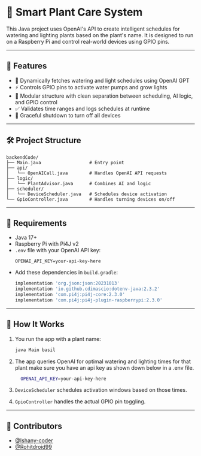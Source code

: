 # 🌱 Smart Plant Care System

This Java project uses OpenAI's API to create intelligent schedules for watering and lighting plants based on the plant's name. It is designed to run on a Raspberry Pi and control real-world devices using GPIO pins.

---

## 🚀 Features

- 🌿 Dynamically fetches watering and light schedules using OpenAI GPT
- ⚡ Controls GPIO pins to activate water pumps and grow lights
- 🧠 Modular structure with clean separation between scheduling, AI logic, and GPIO control
- ✅ Validates time ranges and logs schedules at runtime
- 🔌 Graceful shutdown to turn off all devices

---

## 🛠️ Project Structure

```
backendCode/
├── Main.java                  # Entry point
├── api/
│   └── OpenAICall.java        # Handles OpenAI API requests
├── logic/
│   └── PlantAdvisor.java      # Combines AI and logic
├── scheduler/
│   └── DeviceScheduler.java   # Schedules device activation
└── GpioController.java        # Handles turning devices on/off
```

---

## 🧪 Requirements

- Java 17+
- Raspberry Pi with Pi4J v2
- `.env` file with your OpenAI API key:
  ```
  OPENAI_API_KEY=your-api-key-here
  ```
- Add these dependencies in `build.gradle`:
  ```groovy
  implementation 'org.json:json:20231013'
  implementation 'io.github.cdimascio:dotenv-java:2.3.2'
  implementation 'com.pi4j:pi4j-core:2.3.0'
  implementation 'com.pi4j:pi4j-plugin-raspberrypi:2.3.0'
  ```

---

## 🧠 How It Works

1. You run the app with a plant name:
   ```bash
   java Main basil
   ```

2. The app queries OpenAI for optimal watering and lighting times for that plant make sure you have an api key as shown down below in a .env file.
   ```bash
     OPENAI_API_KEY=your-api-key-here
   ```

4. `DeviceScheduler` schedules activation windows based on those times.

5. `GpioController` handles the actual GPIO pin toggling.


---

## 🙌 Contributors

- [@Ishany-coder](https://github.com/Ishany-coder)
- [@Rohitdroid99](https://github.com/Rohitdroid99)
